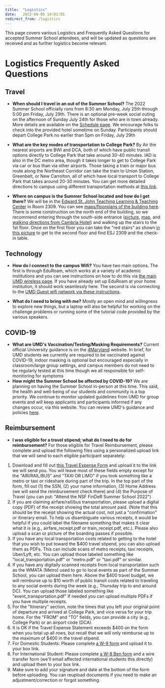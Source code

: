 ```yaml
---
title:  "Logistics"
date:   2022-06-05 14:01:05
redirect_from: /logistics
---
```


This page covers various Logistics and Frequently Asked Questions for accepted Summer School attendees, and will be updated as questions are received and as further logistics become relevant.

# Logistics Frequently Asked Questions


## Travel
* **When should I travel in an out of the Summer School?** The 2022 Summer School officially runs from 8:30 am Monday, July 25th through 5:00 pm Friday, July 29th. There is an optional pre-week social outing on the afternoon of Sunday July 24th for those who are in town already. More details are available on the [Schedule page](../schedule). We encourage folks to check into the provided hotel sometime on Sunday. Participants should depart College Park no earlier than 5pm on Friday, July 29th

* **What are the key modes of transportation to College Park?** By Air the nearest airports are BWI and DCA, both of which have public transit options directly to College Park that take around 30-40 minutes. IAD is also in the DC metro area, though it takes longer to get to College Park via car or bus than via other airports. Those taking a train or major bus route along the Northeast Corridor can take the train to Union Station, Greenbelt, or New Carrolton, all of which have local transport to College Park that takes around 20-30 minutes. You can get more detailed directions to campus using different transportation methods at [this link](https://cscamm.umd.edu/drupal/about-us/visitors-guide/directions/campus-airports.html).

* **Where on campus is the Summer School located and how do I get there?** We will be in the [Edward St. John Teaching Learning & Teaching Center](https://esj.umd.edu/) in Room 2309. You can see [maps/floorplans of the building here](https://esj.umd.edu/main-navigation/spaces/building-maps). There is some construction on the north end of the building, so we recommend entering through the south-side entrance ([picture](https://esj.umd.edu/sites/default/files/styles/large/public/inline-images/llxLuRa4esrnYSAFT2b3qn4XFMBFkh5YpO9rlp68pTI5ZDANev.jpg?itok=YUn0rH3d), [map](https://www.google.com/maps/@38.986743,-76.941666,19.83z), and [walking directions from Cambria Hotel](https://www.google.com/maps/dir/Cambria+Hotel+College+Park,+Baltimore+Avenue,+College+Park,+MD/38.9866586,-76.9419047/@38.9902591,-76.9407398,16.18z/data=!4m14!4m13!1m10!1m1!1s0x89b7c6a664c04e1b:0x41fd0cccdd1066b8!2m2!1d-76.9324168!2d38.9932188!3m4!1m2!1d-76.9352878!2d38.9927118!3s0x89b7c6a6ac830421:0x5915269c7363d85b!1m0!3e2)) and walking up the stairs to the 1st floor. Once on the first floor you can take the "red stairs" as shown [in this picture](https://esj.umd.edu/sites/default/files/inline-images/ugA04dyA8ZpqSHupJaSctYGfYEi7fxN3GNfitZPWPTyjAFw81I.jpg) to get to the second floor and find ESJ 2309 and the check-in table.

## Technology
* **How do I connect to the campus Wifi?** You have two main options. The first is through EduRoam, which works at a variety of academic institutions and you can see instructions on how to do this via [the main UMD wireless page](https://connect.umd.edu/). If you have already set up EduRoam at your home institution, it should work seamlessly here. The second is via connecting to the [UMD Guest wifi network via these instructions](https://itsupport.umd.edu/itsupport?id=kb_article&sysparm_article=KB0012824&sys_kb_id=362f93681b93cd90642d5287624bcb2b&spa=1).

* **What do I need to bring with me?** Mostly an open mind and willingness to explore new things, but a laptop will also be helpful for working on the challenge problems or running some of the tutorial code provided by the various speakers.

## COVID-19
* **What are UMD's Vaccination/Testing/Masking Requirements?** Current official University guidance is on the [4Maryland](https://umd.edu/4Maryland) website. In brief, for UMD students we currently are required to be vaccinated against COVID-19, indoor masking is optional but encouraged especially in classroom/large group settings, and campus members do not need to be regularly tested at this time though we all responsible for self-monitoring for symptoms
* **How might the Summer School be affected by COVID-19?** We are planning on having the Summer School in-person at this time. This said, the health and well-being of our students and community is a top priority. We continue to monitor updated guidelines from UMD for group events and will keep applicants and participants informed if any changes occur, via this website. You can review UMD's guidance and policies [here](https://umd.edu/4Maryland).

## Reimbursement
* **I was eligible for a travel stipend; what do I need to do for reimbursement?** For those eligible for Travel Reimbursement, please complete and upload the following files using a personalized upload link that we will send to each eligible participant separately:
1. Download and fill out [this Travel Expense Form](https://clarknet.eng.umd.edu/sites/default/files/documents/Mechanical/docs/travel-expense-statement2016.pdf) and upload it to the link we will send you. You will leave most of these fields empty except for the "AIR/RAIL/BUS" and "TAXI OR LIMO" if you took something like a metro or taxi or rideshare during part of the trip. In the top part of the form, fill out (1) the SSN, (2) your name information, (3) Home Address (we will send the reimbursement check there) and (4) the Purpose of Travel (you can put: "Attend the NSF FinDeR Summer School 2022")
2. If you are claiming airfare/rail/bus transportation, please upload a digital copy (PDF) of the receipt showing the total amount paid. (Note that this should be the receipt showing the actual cost, not just a "confirmation" or itinerary email. To help us disambiguate various receipts, it would be helpful if you could label the filename something that makes it clear what it is (e.g., airfare_receipt.pdf or train_receipt.pdf, etc.). Please also upload a scan or picture of the boarding passes if possible.
3. If you have any local transportation costs related to getting to the hotel that you wish to put toward the $400 travel stipend, you can also upload them as PDFs. This can include scans of metro receipts, taxi receipts, Uber/Lyft, etc. You can upload those labeled something like "local_transportation.pdf" or "metro.pdf" or "taxi.pdf" or similar.
4. If you have any digitally scanned receipts from local transportation such as the WMATA (Metro) used to go to local events as part of the Summer School, you can upload them here. Above the $400 travel budget, we will reimburse up to $10 worth of public transit costs related to traveling to any social events during the week (e.g., Thursday trip to and around DC). You can upload those labeled something like "event_transportation.pdf" If needed you can upload multiple PDFs if you have multiple receipts.
5. For the "Itinerary" section, note the times that you left your original point of departure and arrived at College Park, and vice versa for your trip home. For the "FROM" and "TO" fields, you can provide a city (e.g., College Park) or an airport code (DCA).
6. It is OK if the Travel Expense Statement exceeds $400 on the form when you total up all rows, but recall that we will only reimburse up to the maximum of $400 in the travel stipend.
7. For Domestic Students: Please complete [a W-9 form](https://www.irs.gov/pub/irs-pdf/fw9.pdf) and upload it to your box link.
8. For International Student: Please complete [a W-8 Ben form](https://www.irs.gov/pub/irs-pdf/fw8ben.pdf) and a wire transfer form (we'll email affected international students this directly) and upload them to your box link.
9. Make sure to add your signature and date at the bottom of the form before uploading. You can reupload documents if you need to make an adjustment/correction or forgot something.
